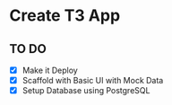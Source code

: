 # Create T3 App

## TO DO
- [x]    Make it Deploy
- [x]    Scaffold with Basic UI  with Mock Data
- [x]    Setup Database using PostgreSQL 
